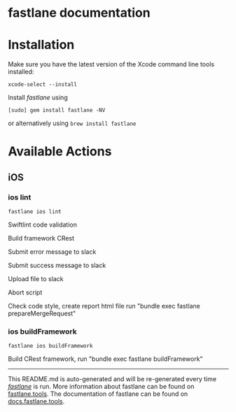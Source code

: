fastlane documentation
================
# Installation

Make sure you have the latest version of the Xcode command line tools installed:

```
xcode-select --install
```

Install _fastlane_ using
```
[sudo] gem install fastlane -NV
```
or alternatively using `brew install fastlane`

# Available Actions
## iOS
### ios lint
```
fastlane ios lint
```
Swiftlint code validation

Build  framework СRest

Submit error message to slack

Submit success message to slack

Upload file to slack

Abort script

Check code style, create report html file run "bundle exec fastlane prepareMergeRequest"
### ios buildFramework
```
fastlane ios buildFramework
```
Build СRest framework, run "bundle exec fastlane buildFramework"

----

This README.md is auto-generated and will be re-generated every time [_fastlane_](https://fastlane.tools) is run.
More information about fastlane can be found on [fastlane.tools](https://fastlane.tools).
The documentation of fastlane can be found on [docs.fastlane.tools](https://docs.fastlane.tools).
